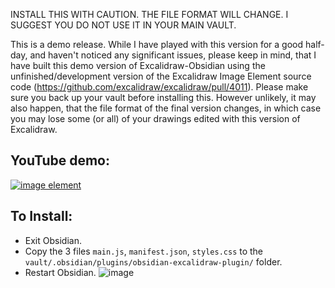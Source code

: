 INSTALL THIS WITH CAUTION. THE FILE FORMAT WILL CHANGE. I SUGGEST YOU DO NOT USE IT IN YOUR MAIN VAULT.

This is a demo release. While I have played with this version for a good half-day, and haven't noticed any significant issues, please keep in mind, that I have built this demo version of Excalidraw-Obsidian using the unfinished/development version of the Excalidraw Image Element source code (https://github.com/excalidraw/excalidraw/pull/4011). Please make sure you back up your vault before installing this. However unlikely, it may also happen, that the file format of the final version changes, in which case you may lose some (or all) of your drawings edited with this version of Excalidraw.

## YouTube demo:
[![image element](https://user-images.githubusercontent.com/14358394/135725161-a80c145e-ee31-4806-8357-3f23929103ca.jpg)](https://youtu.be/LFxQwGcnlYQ)

## To Install:
- Exit Obsidian. 
- Copy the 3 files `main.js`, `manifest.json`, `styles.css` to the `vault/.obsidian/plugins/obsidian-excalidraw-plugin/` folder. 
- Restart Obsidian.
![image](https://user-images.githubusercontent.com/14358394/115394105-b8339080-a1e2-11eb-8395-ef42777e031e.png)
